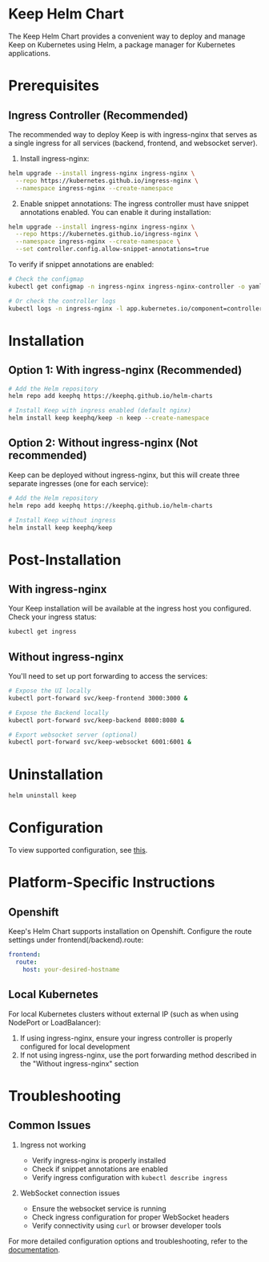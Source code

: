 # Keep Helm Chart
The Keep Helm Chart provides a convenient way to deploy and manage Keep on Kubernetes using Helm, a package manager for Kubernetes applications.

# Prerequisites

## Ingress Controller (Recommended)
The recommended way to deploy Keep is with ingress-nginx that serves as a single ingress for all services (backend, frontend, and websocket server).

1. Install ingress-nginx:
```bash
helm upgrade --install ingress-nginx ingress-nginx \
  --repo https://kubernetes.github.io/ingress-nginx \
  --namespace ingress-nginx --create-namespace
```

2. Enable snippet annotations:
The ingress controller must have snippet annotations enabled. You can enable it during installation:
```bash
helm upgrade --install ingress-nginx ingress-nginx \
  --repo https://kubernetes.github.io/ingress-nginx \
  --namespace ingress-nginx --create-namespace \
  --set controller.config.allow-snippet-annotations=true
```

To verify if snippet annotations are enabled:
```bash
# Check the configmap
kubectl get configmap -n ingress-nginx ingress-nginx-controller -o yaml | grep allow-snippet-annotations

# Or check the controller logs
kubectl logs -n ingress-nginx -l app.kubernetes.io/component=controller | grep "allow-snippet-annotations"
```

# Installation

## Option 1: With ingress-nginx (Recommended)
```bash
# Add the Helm repository
helm repo add keephq https://keephq.github.io/helm-charts

# Install Keep with ingress enabled (default nginx)
helm install keep keephq/keep -n keep --create-namespace
```

## Option 2: Without ingress-nginx (Not recommended)
Keep can be deployed without ingress-nginx, but this will create three separate ingresses (one for each service):
```bash
# Add the Helm repository
helm repo add keephq https://keephq.github.io/helm-charts

# Install Keep without ingress
helm install keep keephq/keep
```

# Post-Installation

## With ingress-nginx
Your Keep installation will be available at the ingress host you configured. Check your ingress status:
```bash
kubectl get ingress
```

## Without ingress-nginx
You'll need to set up port forwarding to access the services:
```bash
# Expose the UI locally
kubectl port-forward svc/keep-frontend 3000:3000 &

# Expose the Backend locally
kubectl port-forward svc/keep-backend 8080:8080 &

# Export websocket server (optional)
kubectl port-forward svc/keep-websocket 6001:6001 &
```

# Uninstallation
```bash
helm uninstall keep
```

# Configuration
To view supported configuration, see [this](charts/keep/README.md).

# Platform-Specific Instructions

## Openshift
Keep's Helm Chart supports installation on Openshift.
Configure the route settings under frontend(/backend).route:
```yaml
frontend:
  route:
    host: your-desired-hostname
```

## Local Kubernetes
For local Kubernetes clusters without external IP (such as when using NodePort or LoadBalancer):

1. If using ingress-nginx, ensure your ingress controller is properly configured for local development
2. If not using ingress-nginx, use the port forwarding method described in the "Without ingress-nginx" section

# Troubleshooting

## Common Issues
1. Ingress not working
   - Verify ingress-nginx is properly installed
   - Check if snippet annotations are enabled
   - Verify ingress configuration with `kubectl describe ingress`

2. WebSocket connection issues
   - Ensure the websocket service is running
   - Check ingress configuration for proper WebSocket headers
   - Verify connectivity using `curl` or browser developer tools

For more detailed configuration options and troubleshooting, refer to the [documentation](charts/keep/README.md).